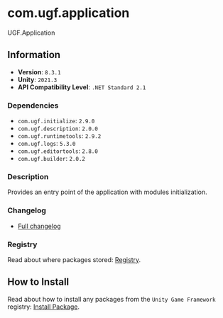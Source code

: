 # com.ugf.application

UGF.Application

## Information

- **Version**: `8.3.1`
- **Unity**: `2021.3`
- **API Compatibility Level**: `.NET Standard 2.1`

### Dependencies

- `com.ugf.initialize`: `2.9.0`
- `com.ugf.description`: `2.0.0`
- `com.ugf.runtimetools`: `2.9.2`
- `com.ugf.logs`: `5.3.0`
- `com.ugf.editortools`: `2.8.0`
- `com.ugf.builder`: `2.0.2`


### Description

Provides an entry point of the application with modules initialization.

### Changelog

- [Full changelog](changelog.md)

### Registry

Read about where packages stored: [Registry](https://github.com/unity-game-framework/organization/blob/main/docs/registry.md).

## How to Install

Read about how to install any packages from the `Unity Game Framework` registry: [Install Package](https://github.com/unity-game-framework/organization/blob/main/docs/install-packages.md).
